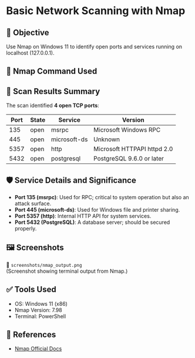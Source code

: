 # Basic Network Scanning with Nmap

## 🎯 Objective
Use Nmap on Windows 11 to identify open ports and services running on localhost (127.0.0.1).

## 🔧 Nmap Command Used

## 📄 Scan Results Summary
The scan identified **4 open TCP ports**:

| Port | State | Service | Version |
|------|-------|---------|---------|
| 135  | open  | msrpc   | Microsoft Windows RPC |
| 445  | open  | microsoft-ds | Unknown |
| 5357 | open  | http    | Microsoft HTTPAPI httpd 2.0 |
| 5432 | open  | postgresql | PostgreSQL 9.6.0 or later |

## 🛡️ Service Details and Significance
- **Port 135 (msrpc)**: Used for RPC; critical to system operation but also an attack surface.
- **Port 445 (microsoft-ds)**: Used for Windows file and printer sharing.
- **Port 5357 (http)**: Internal HTTP API for system services.
- **Port 5432 (PostgreSQL)**: A database server; should be secured properly.

## 🖼️ Screenshots
📁 `screenshots/nmap_output.png`  
(Screenshot showing terminal output from Nmap.)

## ✅ Tools Used
- OS: Windows 11 (x86)
- Nmap Version: 7.98
- Terminal: PowerShell

## 📎 References
- [Nmap Official Docs](https://nmap.org/docs.html)
